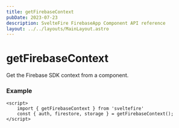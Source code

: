 ```yaml
---
title: getFirebaseContext
pubDate: 2023-07-23
description: SvelteFire FirebaseApp Component API reference
layout: ../../layouts/MainLayout.astro
---
```


# getFirebaseContext

Get the Firebase SDK context from a component. 

### Example

```svelte
<script>
    import { getFirebaseContext } from 'sveltefire'
    const { auth, firestore, storage } = getFirebaseContext();
</script>
```